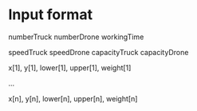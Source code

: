 # Input format


numberTruck    numberDrone    workingTime

speedTruck speedDrone capacityTruck capacityDrone


x[1], y[1], lower[1], upper[1], weight[1]

...

x[n], y[n], lower[n], upper[n], weight[n]
